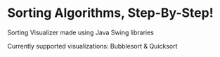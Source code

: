 # Sorting Algorithms, Step-By-Step!
Sorting Visualizer made using Java Swing libraries

Currently supported visualizations: Bubblesort & Quicksort
